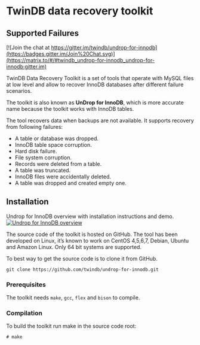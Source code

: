 # TwinDB data recovery toolkit
## Supported Failures

[![Join the chat at https://gitter.im/twindb/undrop-for-innodb](https://badges.gitter.im/Join%20Chat.svg)](https://matrix.to/#/#twindb_undrop-for-innodb_undrop-for-innodb:gitter.im)

TwinDB Data Recovery Toolkit is a set of tools that operate with MySQL files at low level and allow to recover InnoDB databases after different failure scenarios.

The toolkit is also known as **UnDrop for InnoDB**, which is more accurate name because the toolkit works with InnoDB tables.

The tool recovers data when backups are not available. It supports recovery from following failures:

- A table or database was dropped.
- InnoDB table space corruption.
- Hard disk failure.
- File system corruption.
- Records were deleted from a table.
- A table was truncated.
- InnoDB files were accidentally deleted.
- A table was dropped and created empty one.
## Installation

Undrop for InnoDB overview with installation instructions and demo.
[![Undrop for InnoDB overview](https://img.youtube.com/vi/-1LeLhGjAWM/0.jpg)](https://www.youtube.com/watch?v=-1LeLhGjAWM)

The source code of the toolkit is hosted on GitHub. The tool has been developed on Linux, it’s known to work on CentOS 4,5,6,7, Debian, Ubuntu and Amazon Linux. Only 64 bit systems are supported.

To best way to get the source code is to clone it from GitHub.
```
git clone https://github.com/twindb/undrop-for-innodb.git
```

### Prerequisites

The toolkit needs `make`, `gcc`, `flex` and `bison` to compile.

### Compilation

To build the toolkit run make in the source code root:
```
# make
```
